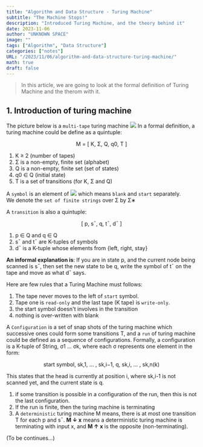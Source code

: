 ```yaml
---
title: "Algorithm and Data Structure - Turing Machine"
subtitle: "The Machine Stops!"
description: "Introduced Turing Machine, and the theory behind it"
date: 2023-11-06
author: "UNKNOWN SPACE"
image: ""
tags: ["Algorithm", "Data Structure"]
categories: ["notes"]
URL: "/2023/11/06/algorithm-and-data-structure-turing-machine/"
math: true
draft: false
---
```


>In this article, we are going to look at the formal definition of Turing Machine and the therom with it.

<!--more-->
## 1. Introduction of turing machine
The picture below is a `multi-tape` turing machine
![](/img/turing-machine/image.png)
In a formal definition, a turing machine could be define as a quintuple:  

<p style="text-align:center;">M = [ K, Σ, Q, q0, T ]</p>

1. K ≥ 2 (number of tapes)  
2. Σ is a non-empty, finite set (alphabet)  
3. Q is a non-empty, finite set (set of states)  
4. q0 ∈ Q (initial state)  
4. T is a set of transitions (for K, Σ and Q)
    
A `symbol` is an element of 
![](/img/turing-machine/image2.png)
which means `blank` and `start` separately.  
We denote the `set of finite strings` over Σ by Σ∗

A `transition` is also a quintuple:

<p style="text-align:center;">[ p, s¯, q, t¯, d¯ ]</p>

1. p ∈ Q and q ∈ Q  
2. s¯ and t¯ are K-tuples of symbols  
3. d¯ is a K-tuple whose elements from {left, right, stay}  

**An informal explanation is**: If you are in state p, and the current node being scanned is s¯, then set the new state to be q, write the symbol of t¯ on the tape and move as what d¯ says.

Here are few rules that a Turing Machine must follows:
1. The tape never moves to the left of `start` symbol.
2. Tape one is `read-only` and the last tape (K tape) is `write-only`.
3. the start symbol doesn't involves in the transition
4. nothing is over-written with blank

A `Configuration` is a set of snap shots of the turing machine which successive ones could form some transitions T, and a `run` of turing machine could be defined as a sequence of configurations. Formally, a configuration is a K-tuple of String, σ1 ... σk, where each σ represents one element in the form:
<p style="text-align:center;">start symbol, sk,1, ... , sk,i−1, q, sk,i, ... , sk,n(k)</p>
This states that the head is currently at position i, where sk,i-1 is not scanned yet, and the current state is q.

1. if some transition is possible in a configuration of the run, then this is not the last configuration. 
2. If the run is finite, then the turing machine is terminating
3. A `deterministic` turing machine M means, there is at most one transition T for each p and s¯. **M ↓ x** means a deterministic turing machine is terminating with input x, and **M ↑ x** is the opposite (non-terminating).

(To be continues...)
